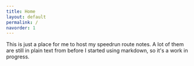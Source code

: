 ```yaml
---
title: Home
layout: default
permalink: /
navorder: 1
---
```


This is just a place for me to host my speedrun route notes. A lot of them are still in plain text from before I started using markdown, so it's a work in progress. 
